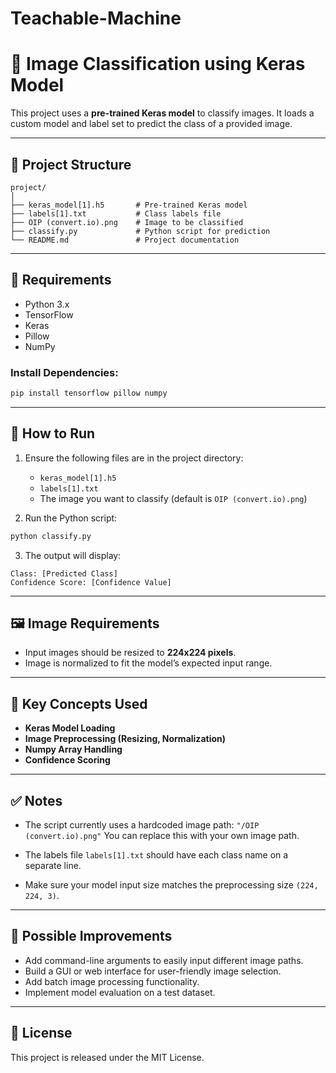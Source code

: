 # Teachable-Machine

# 🧠 Image Classification using Keras Model

This project uses a **pre-trained Keras model** to classify images. It loads a custom model and label set to predict the class of a provided image.

---

## 📂 Project Structure

```text
project/
│
├── keras_model[1].h5       # Pre-trained Keras model
├── labels[1].txt           # Class labels file
├── OIP (convert.io).png    # Image to be classified
├── classify.py             # Python script for prediction
└── README.md               # Project documentation
```

---

## 🔧 Requirements

* Python 3.x
* TensorFlow
* Keras
* Pillow
* NumPy

### Install Dependencies:

```bash
pip install tensorflow pillow numpy
```

---

## 🚀 How to Run

1. Ensure the following files are in the project directory:

   * `keras_model[1].h5`
   * `labels[1].txt`
   * The image you want to classify (default is `OIP (convert.io).png`)

2. Run the Python script:

```bash
python classify.py
```

3. The output will display:

```text
Class: [Predicted Class]
Confidence Score: [Confidence Value]
```

---

## 🖼️ Image Requirements

* Input images should be resized to **224x224 pixels**.
* Image is normalized to fit the model’s expected input range.

---

## 🧩 Key Concepts Used

* **Keras Model Loading**
* **Image Preprocessing (Resizing, Normalization)**
* **Numpy Array Handling**
* **Confidence Scoring**

---

## ✅ Notes

* The script currently uses a hardcoded image path:
  `"/OIP (convert.io).png"`
  You can replace this with your own image path.

* The labels file `labels[1].txt` should have each class name on a separate line.

* Make sure your model input size matches the preprocessing size `(224, 224, 3)`.

---

## 🌟 Possible Improvements

* Add command-line arguments to easily input different image paths.
* Build a GUI or web interface for user-friendly image selection.
* Add batch image processing functionality.
* Implement model evaluation on a test dataset.

---

## 📜 License

This project is released under the MIT License.

